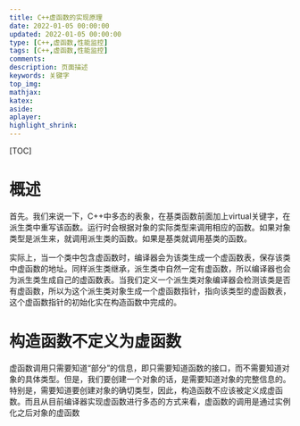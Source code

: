 ```yaml
---
title: C++虚函数的实现原理
date: 2022-01-05 00:00:00
updated: 2022-01-05 00:00:00
type: [C++,虚函数,性能监控]
tags: [C++,虚函数,性能监控]
comments: 
description: 页面描述
keywords: 关键字
top_img:
mathjax:
katex:
aside:
aplayer:
highlight_shrink:
---
```


[TOC]

# 概述

首先。我们来说一下，C++中多态的表象，在基类函数前面加上virtual关键字，在派生类中重写该函数。运行时会根据对象的实际类型来调用相应的函数。如果对象类型是派生来，就调用派生类的函数。如果是基类就调用基类的函数。

实际上，当一个类中包含虚函数时，编译器会为该类生成一个虚函数表，保存该类中虚函数的地址。同样派生类继承，派生类中自然一定有虚函数，所以编译器也会为派生类生成自己的虚函数表。当我们定义一个派生类对象编译器会检测该类是否有虚函数，所以为这个派生类对象生成一个虚函数指针，指向该类型的虚函数表，这个虚函数指针的初始化实在构造函数中完成的。



# 构造函数不定义为虚函数

虚函数调用只需要知道“部分”的信息，即只需要知道函数的接口，而不需要知道对象的具体类型。但是，我们要创建一个对象的话，是需要知道对象的完整信息的。特别是，需要知道要创建对象的确切类型，因此，构造函数不应该被定义成虚函数。而且从目前编译器实现虚函数进行多态的方式来看，虚函数的调用是通过实例化之后对象的虚函数